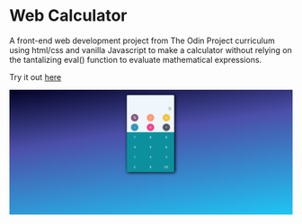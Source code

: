 # Web Calculator

A front-end web development project from The Odin Project curriculum using html/css and vanilla Javascript to make a calculator without relying on the tantalizing eval() function to evaluate mathematical expressions. 

Try it out [here](https://derrickandry.github.io/calculator/)

![preview_image](https://github.com/derrickandry/calculator/blob/master/preview.png)
